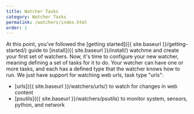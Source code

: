 ```yaml
---
title: Watcher Tasks
category: Watcher Tasks
permalink: /watchers/index.html
order: 1
---
```


At this point, you've followed the [getting started]({{ site.baseurl }}/getting-started/)
guide to [install]({{ site.baseurl }}/install/) watchme and create your first 
set of watchers. Now, it's time to configure your new watcher, meaning
defining a set of tasks for it to do. Your watcher can have one or more tasks,
and each has a defined type that the watcher knows how to run.
We just have support for watching web urls, task type "urls":

 - [urls]({{ site.baseurl }}/watchers/urls/) to watch for changes in web content
 - [psutils]({{ site.baseurl }}/watchers/psutils) to monitor system, sensors, python, and network
